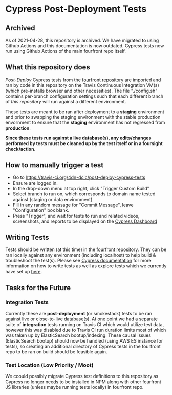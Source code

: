 # Cypress Post-Deployment Tests

## Archived

As of 2021-04-28, this repository is archived. We have migrated to using Github Actions and this documentation is now outdated. Cypress tests now run using Github Actions of the main fourfront repo itself.

## What this repository does

_Post-Deploy_ Cypress tests from the [fourfront repository](https://github.com/4dn-dcic/fourfront/tree/master/deploy/post_deploy_testing) are imported and ran by code in this repository on the Travis Continuous Integration VM(s) (which pre-installs browser and other necessities). The file "./config.sh" contains per-branch configuration settings such that each different branch of _this repository_ will run against a different environment.

These tests are meant to be ran after deployment to a **staging** environment and prior to swapping the staging environment with the stable production envornment to ensure that the **staging** environment has not regressed from **production**.

**Since these tests run against a live database(s), any edits/changes performed by tests must be cleaned up by the test itself or in a foursight check/action.**

## How to manually trigger a test

- Go to https://travis-ci.org/4dn-dcic/post-deploy-cypress-tests
- Ensure are logged in.
- In the drop-down menu at top right, click "Trigger Custom Build"
- Select branch to run on, which corresponds to domain name tested against (staging or data environment)
- Fill in any random message for "Commit Message", leave "Configuration" box blank.
- Press "Trigger", and wait for tests to run and related videos, screenshots, and reports to be displayed on the  [Cypress Dashboard](https://dashboard.cypress.io/#/projects/4opx2c/runs)

## Writing Tests
Tests should be written (at this time) in the [fourfront repository](https://github.com/4dn-dcic/fourfront/tree/master/deploy/post_deploy_testing). They can be ran locally against any environment (including localhost) to help build & troubleshoot the test(s).
Please see [Cypress documentation](https://docs.cypress.io/guides/overview/why-cypress.html#In-a-nutshell) for more information on how to write tests as well as explore tests which we currently have set up [here]((https://github.com/4dn-dcic/fourfront/tree/master/deploy/post_deploy_testing)).

## Tasks for the Future

### Integration Tests
 Currently these are **post-deployment** (or smokestack) tests to be ran against live or close-to-live database(s). At one point we had a separate suite of **integration** tests running on Travis CI which would utilize test data, however this was disabled due to Travis CI run duration limits most of which was taken up by ElasticSearch bootup/indexing. These causal issues (ElasticSearch bootup) should now be handled (using AWS ES instance for tests), so creating an additional directory of Cypress tests in the fourfront repo to be ran on build should be feasible again.

### Test Location (Low Priority / Moot)
We coould possibly migrate Cypress test definitions to this repository as Cypress no longer needs to be installed in NPM along with other fourfront JS libraries (unless maybe running tests locally) in fourfront repo.
